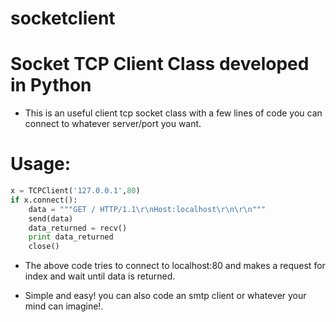 socketclient
============

# Socket TCP Client Class developed in Python

* This is an useful client tcp socket class with a few lines of code you can connect to whatever server/port you want.


# Usage:

```python
x = TCPClient('127.0.0.1',80)
if x.connect():
    data = """GET / HTTP/1.1\r\nHost:localhost\r\n\r\n"""
    send(data)
    data_returned = recv()
    print data_returned
    close()
```

* The above code tries to connect to localhost:80 and makes a request for index and wait until data is returned.

* Simple and easy! you can also code an smtp client or whatever your mind can imagine!.

